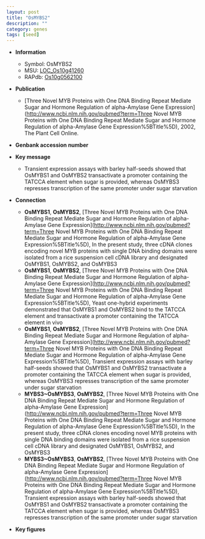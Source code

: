 ```yaml
---
layout: post
title: "OsMYBS2"
description: ""
category: genes
tags: [seed]
---
```


* **Information**  
    + Symbol: OsMYBS2  
    + MSU: [LOC_Os10g41260](http://rice.plantbiology.msu.edu/cgi-bin/ORF_infopage.cgi?orf=LOC_Os10g41260)  
    + RAPdb: [Os10g0562100](http://rapdb.dna.affrc.go.jp/viewer/gbrowse_details/irgsp1?name=Os10g0562100)  

* **Publication**  
    + [Three Novel MYB Proteins with One DNA Binding Repeat Mediate Sugar and Hormone Regulation of alpha-Amylase Gene Expression](http://www.ncbi.nlm.nih.gov/pubmed?term=Three Novel MYB Proteins with One DNA Binding Repeat Mediate Sugar and Hormone Regulation of alpha-Amylase Gene Expression%5BTitle%5D), 2002, The Plant Cell Online.

* **Genbank accession number**  

* **Key message**  
    + Transient expression assays with barley half-seeds showed that OsMYBS1 and OsMYBS2 transactivate a promoter containing the TATCCA element when sugar is provided, whereas OsMYBS3 represses transcription of the same promoter under sugar starvation

* **Connection**  
    + __OsMYBS1__, __OsMYBS2__, [Three Novel MYB Proteins with One DNA Binding Repeat Mediate Sugar and Hormone Regulation of alpha-Amylase Gene Expression](http://www.ncbi.nlm.nih.gov/pubmed?term=Three Novel MYB Proteins with One DNA Binding Repeat Mediate Sugar and Hormone Regulation of alpha-Amylase Gene Expression%5BTitle%5D),  In the present study, three cDNA clones encoding novel MYB proteins with single DNA binding domains were isolated from a rice suspension cell cDNA library and designated OsMYBS1, OsMYBS2, and OsMYBS3
    + __OsMYBS1__, __OsMYBS2__, [Three Novel MYB Proteins with One DNA Binding Repeat Mediate Sugar and Hormone Regulation of alpha-Amylase Gene Expression](http://www.ncbi.nlm.nih.gov/pubmed?term=Three Novel MYB Proteins with One DNA Binding Repeat Mediate Sugar and Hormone Regulation of alpha-Amylase Gene Expression%5BTitle%5D),  Yeast one-hybrid experiments demonstrated that OsMYBS1 and OsMYBS2 bind to the TATCCA element and transactivate a promoter containing the TATCCA element in vivo
    + __OsMYBS1__, __OsMYBS2__, [Three Novel MYB Proteins with One DNA Binding Repeat Mediate Sugar and Hormone Regulation of alpha-Amylase Gene Expression](http://www.ncbi.nlm.nih.gov/pubmed?term=Three Novel MYB Proteins with One DNA Binding Repeat Mediate Sugar and Hormone Regulation of alpha-Amylase Gene Expression%5BTitle%5D),  Transient expression assays with barley half-seeds showed that OsMYBS1 and OsMYBS2 transactivate a promoter containing the TATCCA element when sugar is provided, whereas OsMYBS3 represses transcription of the same promoter under sugar starvation
    + __MYBS3~OsMYBS3__, __OsMYBS2__, [Three Novel MYB Proteins with One DNA Binding Repeat Mediate Sugar and Hormone Regulation of alpha-Amylase Gene Expression](http://www.ncbi.nlm.nih.gov/pubmed?term=Three Novel MYB Proteins with One DNA Binding Repeat Mediate Sugar and Hormone Regulation of alpha-Amylase Gene Expression%5BTitle%5D),  In the present study, three cDNA clones encoding novel MYB proteins with single DNA binding domains were isolated from a rice suspension cell cDNA library and designated OsMYBS1, OsMYBS2, and OsMYBS3
    + __MYBS3~OsMYBS3__, __OsMYBS2__, [Three Novel MYB Proteins with One DNA Binding Repeat Mediate Sugar and Hormone Regulation of alpha-Amylase Gene Expression](http://www.ncbi.nlm.nih.gov/pubmed?term=Three Novel MYB Proteins with One DNA Binding Repeat Mediate Sugar and Hormone Regulation of alpha-Amylase Gene Expression%5BTitle%5D),  Transient expression assays with barley half-seeds showed that OsMYBS1 and OsMYBS2 transactivate a promoter containing the TATCCA element when sugar is provided, whereas OsMYBS3 represses transcription of the same promoter under sugar starvation

* **Key figures**  


